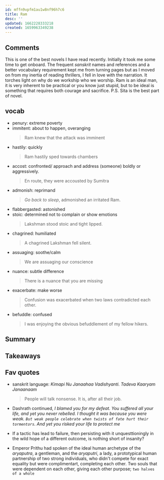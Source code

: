 ```yaml
---
id: mffn9vpfm1au1w8nf96h7c6
title: Ram
desc: ''
updated: 1662228333218
created: 1659963349238
---
```

## Comments

This is one of the best novels I have read recently. Initially it took me some time to get onboard. The frequent _sanskrit_ names and references and a better vocabulary requirement kept me from turning pages but as I moved on from my inertia of reading thrillers, I fell in love with the narration. It torches light on why do we workship who we worship. Ram is an ideal man, it is very inherent to be practical or you know just stupid, but to be ideal is something that requires both courage and sacrifice. 
P.S. Sita is the best part of novel.

## vocab
- penury: extreme poverty
- immitent: about to happen, overanging
    > Ram knew that the attack was imminent
- hastily: quickly
    > Ram hastily sped towards chambers
- accost: confronted/ approach and address (someone) boldly or aggressively.
    > En route, they were accousted by Sumitra
- admonish: reprimand
    > _Go back to sleep_, admonished an irritated Ram.
- flabbergasted: astonished
- stoic: determined not to complain or show emotions
    > Lakshman stood stoic and tight lipped.
- chagrined: humiliated
    > A chagrined Lakshman fell silent.
- assuaging: soothe/calm
    > We are assuaging our conscience
- nuance: subtle difference
    > There is a nuance that you are missing
- exacerbate: make worse
    > Confusion was exacerbated when two laws contradicted each other.
- befuddle: confused
    > I was enjoying the obvious befuddlement of my fellow hikers.


## Summary

## Takeaways

## Fav quotes

- sanskrit language:  _Kimapi Nu Janaahaa Vadishyanti. Tadeva Kaaryam Janaanaam_ 
    > People will talk nonsense. It is, after all their job.

- Dashrath continued, _I blamed you for my defeat. You suffered all your life, and yet you never rebelled. I thought it was because you were weak. `But weak people celebrate when twists of fate hurt their tormentors`. And yet you risked your life to protect me_

- If a tactic has lead to failure, then persisting with it unquesttioningly in the wild hope of a different outcome, is nothing short of insanity?

- Emperor Prithu had spoken of the ideal human archetype of the _aryaputra_, a gentleman, and the _aryaputri_, a lady, a prototypical human partnership of two strong individuals, who didn't compete for exact equality but were complimentart, completing each other. Two souls that were dependent on each other, giving each other purpose; `two halves of a whole`
